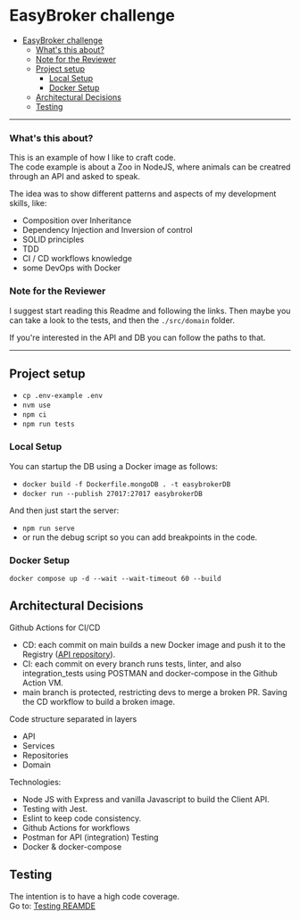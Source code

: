 # EasyBroker challenge

- [EasyBroker challenge](#easybroker-challenge)
    - [What's this about?](#whats-this-about)
    - [Note for the Reviewer](#note-for-the-reviewer)
  - [Project setup](#project-setup)
    - [Local Setup](#local-setup)
    - [Docker Setup](#docker-setup)
  - [Architectural Decisions](#architectural-decisions)
  - [Testing](#testing)

---

### What's this about? 

This is an example of how I like to craft code.   
The code example is about a Zoo in NodeJS, where animals can be creatred through an API and asked to speak.  

The idea was to show different patterns and aspects of my development skills, like:
* Composition over Inheritance
* Dependency Injection and Inversion of control
* SOLID principles
* TDD
* CI / CD workflows knowledge
* some DevOps with Docker

### Note for the Reviewer

I suggest start reading this Readme and following the links.
Then maybe you can take a look to the tests, and then the `./src/domain` folder.

If you're interested in the API and DB you can follow the paths to that.

--- 

## Project setup
- `cp .env-example .env`
- `nvm use`
- `npm ci`
- `npm run tests`

### Local Setup

You can startup the DB using a Docker image as follows:
* `docker build -f Dockerfile.mongoDB . -t easybrokerDB`
* `docker run --publish 27017:27017 easybrokerDB`  

And then just start the server:
* `npm run serve` 
* or run the debug script so you can add breakpoints in the code.

### Docker Setup
`docker compose up -d --wait --wait-timeout 60 --build`

## Architectural Decisions
Github Actions for CI/CD
- CD: each commit on main builds a new Docker image and push it to the Registry ([API repository](https://hub.docker.com/repository/docker/edymberg/easybrokers/general)).
- CI: each commit on every branch runs tests, linter, and also integration_tests using POSTMAN and docker-compose in the Github Action VM.
- main branch is protected, restricting devs to merge a broken PR. Saving the CD workflow to build a broken image.

Code structure separated in layers
- API
- Services
- Repositories
- Domain

Technologies:
* Node JS with Express and vanilla Javascript to build the Client API.
* Testing with Jest.
* Eslint to keep code consistency.
* Github Actions for workflows
* Postman for API (integration) Testing
* Docker & docker-compose

## Testing
The intention is to have a high code coverage.  
Go to: [Testing REAMDE](https://github.com/GianFF/easybrokerschallenge/blob/documentation/test/README.md)
